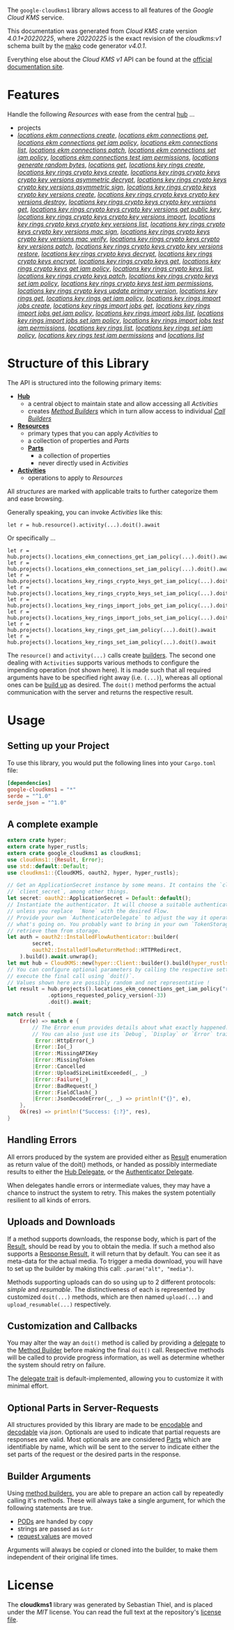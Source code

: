 <!---
DO NOT EDIT !
This file was generated automatically from 'src/generator/templates/api/README.md.mako'
DO NOT EDIT !
-->
The `google-cloudkms1` library allows access to all features of the *Google Cloud KMS* service.

This documentation was generated from *Cloud KMS* crate version *4.0.1+20220225*, where *20220225* is the exact revision of the *cloudkms:v1* schema built by the [mako](http://www.makotemplates.org/) code generator *v4.0.1*.

Everything else about the *Cloud KMS* *v1* API can be found at the
[official documentation site](https://cloud.google.com/kms/).
# Features

Handle the following *Resources* with ease from the central [hub](https://docs.rs/google-cloudkms1/4.0.1+20220225/google_cloudkms1/CloudKMS) ... 

* projects
 * [*locations ekm connections create*](https://docs.rs/google-cloudkms1/4.0.1+20220225/google_cloudkms1/api::ProjectLocationEkmConnectionCreateCall), [*locations ekm connections get*](https://docs.rs/google-cloudkms1/4.0.1+20220225/google_cloudkms1/api::ProjectLocationEkmConnectionGetCall), [*locations ekm connections get iam policy*](https://docs.rs/google-cloudkms1/4.0.1+20220225/google_cloudkms1/api::ProjectLocationEkmConnectionGetIamPolicyCall), [*locations ekm connections list*](https://docs.rs/google-cloudkms1/4.0.1+20220225/google_cloudkms1/api::ProjectLocationEkmConnectionListCall), [*locations ekm connections patch*](https://docs.rs/google-cloudkms1/4.0.1+20220225/google_cloudkms1/api::ProjectLocationEkmConnectionPatchCall), [*locations ekm connections set iam policy*](https://docs.rs/google-cloudkms1/4.0.1+20220225/google_cloudkms1/api::ProjectLocationEkmConnectionSetIamPolicyCall), [*locations ekm connections test iam permissions*](https://docs.rs/google-cloudkms1/4.0.1+20220225/google_cloudkms1/api::ProjectLocationEkmConnectionTestIamPermissionCall), [*locations generate random bytes*](https://docs.rs/google-cloudkms1/4.0.1+20220225/google_cloudkms1/api::ProjectLocationGenerateRandomByteCall), [*locations get*](https://docs.rs/google-cloudkms1/4.0.1+20220225/google_cloudkms1/api::ProjectLocationGetCall), [*locations key rings create*](https://docs.rs/google-cloudkms1/4.0.1+20220225/google_cloudkms1/api::ProjectLocationKeyRingCreateCall), [*locations key rings crypto keys create*](https://docs.rs/google-cloudkms1/4.0.1+20220225/google_cloudkms1/api::ProjectLocationKeyRingCryptoKeyCreateCall), [*locations key rings crypto keys crypto key versions asymmetric decrypt*](https://docs.rs/google-cloudkms1/4.0.1+20220225/google_cloudkms1/api::ProjectLocationKeyRingCryptoKeyCryptoKeyVersionAsymmetricDecryptCall), [*locations key rings crypto keys crypto key versions asymmetric sign*](https://docs.rs/google-cloudkms1/4.0.1+20220225/google_cloudkms1/api::ProjectLocationKeyRingCryptoKeyCryptoKeyVersionAsymmetricSignCall), [*locations key rings crypto keys crypto key versions create*](https://docs.rs/google-cloudkms1/4.0.1+20220225/google_cloudkms1/api::ProjectLocationKeyRingCryptoKeyCryptoKeyVersionCreateCall), [*locations key rings crypto keys crypto key versions destroy*](https://docs.rs/google-cloudkms1/4.0.1+20220225/google_cloudkms1/api::ProjectLocationKeyRingCryptoKeyCryptoKeyVersionDestroyCall), [*locations key rings crypto keys crypto key versions get*](https://docs.rs/google-cloudkms1/4.0.1+20220225/google_cloudkms1/api::ProjectLocationKeyRingCryptoKeyCryptoKeyVersionGetCall), [*locations key rings crypto keys crypto key versions get public key*](https://docs.rs/google-cloudkms1/4.0.1+20220225/google_cloudkms1/api::ProjectLocationKeyRingCryptoKeyCryptoKeyVersionGetPublicKeyCall), [*locations key rings crypto keys crypto key versions import*](https://docs.rs/google-cloudkms1/4.0.1+20220225/google_cloudkms1/api::ProjectLocationKeyRingCryptoKeyCryptoKeyVersionImportCall), [*locations key rings crypto keys crypto key versions list*](https://docs.rs/google-cloudkms1/4.0.1+20220225/google_cloudkms1/api::ProjectLocationKeyRingCryptoKeyCryptoKeyVersionListCall), [*locations key rings crypto keys crypto key versions mac sign*](https://docs.rs/google-cloudkms1/4.0.1+20220225/google_cloudkms1/api::ProjectLocationKeyRingCryptoKeyCryptoKeyVersionMacSignCall), [*locations key rings crypto keys crypto key versions mac verify*](https://docs.rs/google-cloudkms1/4.0.1+20220225/google_cloudkms1/api::ProjectLocationKeyRingCryptoKeyCryptoKeyVersionMacVerifyCall), [*locations key rings crypto keys crypto key versions patch*](https://docs.rs/google-cloudkms1/4.0.1+20220225/google_cloudkms1/api::ProjectLocationKeyRingCryptoKeyCryptoKeyVersionPatchCall), [*locations key rings crypto keys crypto key versions restore*](https://docs.rs/google-cloudkms1/4.0.1+20220225/google_cloudkms1/api::ProjectLocationKeyRingCryptoKeyCryptoKeyVersionRestoreCall), [*locations key rings crypto keys decrypt*](https://docs.rs/google-cloudkms1/4.0.1+20220225/google_cloudkms1/api::ProjectLocationKeyRingCryptoKeyDecryptCall), [*locations key rings crypto keys encrypt*](https://docs.rs/google-cloudkms1/4.0.1+20220225/google_cloudkms1/api::ProjectLocationKeyRingCryptoKeyEncryptCall), [*locations key rings crypto keys get*](https://docs.rs/google-cloudkms1/4.0.1+20220225/google_cloudkms1/api::ProjectLocationKeyRingCryptoKeyGetCall), [*locations key rings crypto keys get iam policy*](https://docs.rs/google-cloudkms1/4.0.1+20220225/google_cloudkms1/api::ProjectLocationKeyRingCryptoKeyGetIamPolicyCall), [*locations key rings crypto keys list*](https://docs.rs/google-cloudkms1/4.0.1+20220225/google_cloudkms1/api::ProjectLocationKeyRingCryptoKeyListCall), [*locations key rings crypto keys patch*](https://docs.rs/google-cloudkms1/4.0.1+20220225/google_cloudkms1/api::ProjectLocationKeyRingCryptoKeyPatchCall), [*locations key rings crypto keys set iam policy*](https://docs.rs/google-cloudkms1/4.0.1+20220225/google_cloudkms1/api::ProjectLocationKeyRingCryptoKeySetIamPolicyCall), [*locations key rings crypto keys test iam permissions*](https://docs.rs/google-cloudkms1/4.0.1+20220225/google_cloudkms1/api::ProjectLocationKeyRingCryptoKeyTestIamPermissionCall), [*locations key rings crypto keys update primary version*](https://docs.rs/google-cloudkms1/4.0.1+20220225/google_cloudkms1/api::ProjectLocationKeyRingCryptoKeyUpdatePrimaryVersionCall), [*locations key rings get*](https://docs.rs/google-cloudkms1/4.0.1+20220225/google_cloudkms1/api::ProjectLocationKeyRingGetCall), [*locations key rings get iam policy*](https://docs.rs/google-cloudkms1/4.0.1+20220225/google_cloudkms1/api::ProjectLocationKeyRingGetIamPolicyCall), [*locations key rings import jobs create*](https://docs.rs/google-cloudkms1/4.0.1+20220225/google_cloudkms1/api::ProjectLocationKeyRingImportJobCreateCall), [*locations key rings import jobs get*](https://docs.rs/google-cloudkms1/4.0.1+20220225/google_cloudkms1/api::ProjectLocationKeyRingImportJobGetCall), [*locations key rings import jobs get iam policy*](https://docs.rs/google-cloudkms1/4.0.1+20220225/google_cloudkms1/api::ProjectLocationKeyRingImportJobGetIamPolicyCall), [*locations key rings import jobs list*](https://docs.rs/google-cloudkms1/4.0.1+20220225/google_cloudkms1/api::ProjectLocationKeyRingImportJobListCall), [*locations key rings import jobs set iam policy*](https://docs.rs/google-cloudkms1/4.0.1+20220225/google_cloudkms1/api::ProjectLocationKeyRingImportJobSetIamPolicyCall), [*locations key rings import jobs test iam permissions*](https://docs.rs/google-cloudkms1/4.0.1+20220225/google_cloudkms1/api::ProjectLocationKeyRingImportJobTestIamPermissionCall), [*locations key rings list*](https://docs.rs/google-cloudkms1/4.0.1+20220225/google_cloudkms1/api::ProjectLocationKeyRingListCall), [*locations key rings set iam policy*](https://docs.rs/google-cloudkms1/4.0.1+20220225/google_cloudkms1/api::ProjectLocationKeyRingSetIamPolicyCall), [*locations key rings test iam permissions*](https://docs.rs/google-cloudkms1/4.0.1+20220225/google_cloudkms1/api::ProjectLocationKeyRingTestIamPermissionCall) and [*locations list*](https://docs.rs/google-cloudkms1/4.0.1+20220225/google_cloudkms1/api::ProjectLocationListCall)




# Structure of this Library

The API is structured into the following primary items:

* **[Hub](https://docs.rs/google-cloudkms1/4.0.1+20220225/google_cloudkms1/CloudKMS)**
    * a central object to maintain state and allow accessing all *Activities*
    * creates [*Method Builders*](https://docs.rs/google-cloudkms1/4.0.1+20220225/google_cloudkms1/client::MethodsBuilder) which in turn
      allow access to individual [*Call Builders*](https://docs.rs/google-cloudkms1/4.0.1+20220225/google_cloudkms1/client::CallBuilder)
* **[Resources](https://docs.rs/google-cloudkms1/4.0.1+20220225/google_cloudkms1/client::Resource)**
    * primary types that you can apply *Activities* to
    * a collection of properties and *Parts*
    * **[Parts](https://docs.rs/google-cloudkms1/4.0.1+20220225/google_cloudkms1/client::Part)**
        * a collection of properties
        * never directly used in *Activities*
* **[Activities](https://docs.rs/google-cloudkms1/4.0.1+20220225/google_cloudkms1/client::CallBuilder)**
    * operations to apply to *Resources*

All *structures* are marked with applicable traits to further categorize them and ease browsing.

Generally speaking, you can invoke *Activities* like this:

```Rust,ignore
let r = hub.resource().activity(...).doit().await
```

Or specifically ...

```ignore
let r = hub.projects().locations_ekm_connections_get_iam_policy(...).doit().await
let r = hub.projects().locations_ekm_connections_set_iam_policy(...).doit().await
let r = hub.projects().locations_key_rings_crypto_keys_get_iam_policy(...).doit().await
let r = hub.projects().locations_key_rings_crypto_keys_set_iam_policy(...).doit().await
let r = hub.projects().locations_key_rings_import_jobs_get_iam_policy(...).doit().await
let r = hub.projects().locations_key_rings_import_jobs_set_iam_policy(...).doit().await
let r = hub.projects().locations_key_rings_get_iam_policy(...).doit().await
let r = hub.projects().locations_key_rings_set_iam_policy(...).doit().await
```

The `resource()` and `activity(...)` calls create [builders][builder-pattern]. The second one dealing with `Activities` 
supports various methods to configure the impending operation (not shown here). It is made such that all required arguments have to be 
specified right away (i.e. `(...)`), whereas all optional ones can be [build up][builder-pattern] as desired.
The `doit()` method performs the actual communication with the server and returns the respective result.

# Usage

## Setting up your Project

To use this library, you would put the following lines into your `Cargo.toml` file:

```toml
[dependencies]
google-cloudkms1 = "*"
serde = "^1.0"
serde_json = "^1.0"
```

## A complete example

```Rust
extern crate hyper;
extern crate hyper_rustls;
extern crate google_cloudkms1 as cloudkms1;
use cloudkms1::{Result, Error};
use std::default::Default;
use cloudkms1::{CloudKMS, oauth2, hyper, hyper_rustls};

// Get an ApplicationSecret instance by some means. It contains the `client_id` and 
// `client_secret`, among other things.
let secret: oauth2::ApplicationSecret = Default::default();
// Instantiate the authenticator. It will choose a suitable authentication flow for you, 
// unless you replace  `None` with the desired Flow.
// Provide your own `AuthenticatorDelegate` to adjust the way it operates and get feedback about 
// what's going on. You probably want to bring in your own `TokenStorage` to persist tokens and
// retrieve them from storage.
let auth = oauth2::InstalledFlowAuthenticator::builder(
        secret,
        oauth2::InstalledFlowReturnMethod::HTTPRedirect,
    ).build().await.unwrap();
let mut hub = CloudKMS::new(hyper::Client::builder().build(hyper_rustls::HttpsConnectorBuilder::new().with_native_roots().https_or_http().enable_http1().enable_http2().build()), auth);
// You can configure optional parameters by calling the respective setters at will, and
// execute the final call using `doit()`.
// Values shown here are possibly random and not representative !
let result = hub.projects().locations_ekm_connections_get_iam_policy("resource")
             .options_requested_policy_version(-33)
             .doit().await;

match result {
    Err(e) => match e {
        // The Error enum provides details about what exactly happened.
        // You can also just use its `Debug`, `Display` or `Error` traits
         Error::HttpError(_)
        |Error::Io(_)
        |Error::MissingAPIKey
        |Error::MissingToken
        |Error::Cancelled
        |Error::UploadSizeLimitExceeded(_, _)
        |Error::Failure(_)
        |Error::BadRequest(_)
        |Error::FieldClash(_)
        |Error::JsonDecodeError(_, _) => println!("{}", e),
    },
    Ok(res) => println!("Success: {:?}", res),
}

```
## Handling Errors

All errors produced by the system are provided either as [Result](https://docs.rs/google-cloudkms1/4.0.1+20220225/google_cloudkms1/client::Result) enumeration as return value of
the doit() methods, or handed as possibly intermediate results to either the 
[Hub Delegate](https://docs.rs/google-cloudkms1/4.0.1+20220225/google_cloudkms1/client::Delegate), or the [Authenticator Delegate](https://docs.rs/yup-oauth2/*/yup_oauth2/trait.AuthenticatorDelegate.html).

When delegates handle errors or intermediate values, they may have a chance to instruct the system to retry. This 
makes the system potentially resilient to all kinds of errors.

## Uploads and Downloads
If a method supports downloads, the response body, which is part of the [Result](https://docs.rs/google-cloudkms1/4.0.1+20220225/google_cloudkms1/client::Result), should be
read by you to obtain the media.
If such a method also supports a [Response Result](https://docs.rs/google-cloudkms1/4.0.1+20220225/google_cloudkms1/client::ResponseResult), it will return that by default.
You can see it as meta-data for the actual media. To trigger a media download, you will have to set up the builder by making
this call: `.param("alt", "media")`.

Methods supporting uploads can do so using up to 2 different protocols: 
*simple* and *resumable*. The distinctiveness of each is represented by customized 
`doit(...)` methods, which are then named `upload(...)` and `upload_resumable(...)` respectively.

## Customization and Callbacks

You may alter the way an `doit()` method is called by providing a [delegate](https://docs.rs/google-cloudkms1/4.0.1+20220225/google_cloudkms1/client::Delegate) to the 
[Method Builder](https://docs.rs/google-cloudkms1/4.0.1+20220225/google_cloudkms1/client::CallBuilder) before making the final `doit()` call. 
Respective methods will be called to provide progress information, as well as determine whether the system should 
retry on failure.

The [delegate trait](https://docs.rs/google-cloudkms1/4.0.1+20220225/google_cloudkms1/client::Delegate) is default-implemented, allowing you to customize it with minimal effort.

## Optional Parts in Server-Requests

All structures provided by this library are made to be [encodable](https://docs.rs/google-cloudkms1/4.0.1+20220225/google_cloudkms1/client::RequestValue) and 
[decodable](https://docs.rs/google-cloudkms1/4.0.1+20220225/google_cloudkms1/client::ResponseResult) via *json*. Optionals are used to indicate that partial requests are responses 
are valid.
Most optionals are are considered [Parts](https://docs.rs/google-cloudkms1/4.0.1+20220225/google_cloudkms1/client::Part) which are identifiable by name, which will be sent to 
the server to indicate either the set parts of the request or the desired parts in the response.

## Builder Arguments

Using [method builders](https://docs.rs/google-cloudkms1/4.0.1+20220225/google_cloudkms1/client::CallBuilder), you are able to prepare an action call by repeatedly calling it's methods.
These will always take a single argument, for which the following statements are true.

* [PODs][wiki-pod] are handed by copy
* strings are passed as `&str`
* [request values](https://docs.rs/google-cloudkms1/4.0.1+20220225/google_cloudkms1/client::RequestValue) are moved

Arguments will always be copied or cloned into the builder, to make them independent of their original life times.

[wiki-pod]: http://en.wikipedia.org/wiki/Plain_old_data_structure
[builder-pattern]: http://en.wikipedia.org/wiki/Builder_pattern
[google-go-api]: https://github.com/google/google-api-go-client

# License
The **cloudkms1** library was generated by Sebastian Thiel, and is placed 
under the *MIT* license.
You can read the full text at the repository's [license file][repo-license].

[repo-license]: https://github.com/Byron/google-apis-rsblob/main/LICENSE.md

